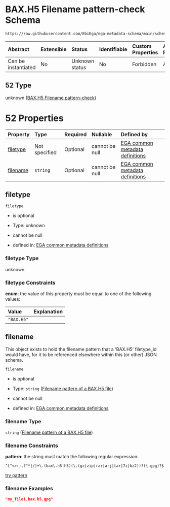 # BAX.H5 Filename pattern-check Schema

```txt
https://raw.githubusercontent.com/EbiEga/ega-metadata-schema/main/schemas/EGA.common-definitions.json#/definitions/filename-filetype-pattern-check/anyOf/52
```



| Abstract            | Extensible | Status         | Identifiable | Custom Properties | Additional Properties | Access Restrictions | Defined In                                                                                           |
| :------------------ | :--------- | :------------- | :----------- | :---------------- | :-------------------- | :------------------ | :--------------------------------------------------------------------------------------------------- |
| Can be instantiated | No         | Unknown status | No           | Forbidden         | Allowed               | none                | [EGA.common-definitions.json\*](../../../schemas/EGA.common-definitions.json "open original schema") |

## 52 Type

unknown ([BAX.H5 Filename pattern-check](ega-12-definitions-check-filetype-checks-based-on-its-filename-anyof-baxh5-filename-pattern-check.md))

# 52 Properties

| Property              | Type          | Required | Nullable       | Defined by                                                                                                                                                                                                                                                                                                                                                            |
| :-------------------- | :------------ | :------- | :------------- | :-------------------------------------------------------------------------------------------------------------------------------------------------------------------------------------------------------------------------------------------------------------------------------------------------------------------------------------------------------------------- |
| [filetype](#filetype) | Not specified | Optional | cannot be null | [EGA common metadata definitions](ega-12-definitions-check-filetype-checks-based-on-its-filename-anyof-baxh5-filename-pattern-check-properties-filetype.md "https://raw.githubusercontent.com/EbiEga/ega-metadata-schema/main/schemas/EGA.common-definitions.json#/definitions/filename-filetype-pattern-check/anyOf/52/properties/filetype")                         |
| [filename](#filename) | `string`      | Optional | cannot be null | [EGA common metadata definitions](ega-12-definitions-check-filetype-checks-based-on-its-filename-anyof-baxh5-filename-pattern-check-properties-filename-pattern-of-a-baxh5-file.md "https://raw.githubusercontent.com/EbiEga/ega-metadata-schema/main/schemas/EGA.common-definitions.json#/definitions/filename-filetype-pattern-check/anyOf/52/properties/filename") |

## filetype



`filetype`

*   is optional

*   Type: unknown

*   cannot be null

*   defined in: [EGA common metadata definitions](ega-12-definitions-check-filetype-checks-based-on-its-filename-anyof-baxh5-filename-pattern-check-properties-filetype.md "https://raw.githubusercontent.com/EbiEga/ega-metadata-schema/main/schemas/EGA.common-definitions.json#/definitions/filename-filetype-pattern-check/anyOf/52/properties/filetype")

### filetype Type

unknown

### filetype Constraints

**enum**: the value of this property must be equal to one of the following values:

| Value      | Explanation |
| :--------- | :---------- |
| `"BAX.H5"` |             |

## filename

This object exists to hold the filename pattern that a 'BAX.H5' filetype\_id would have, for it to be referenced elsewhere within this (or other) JSON schema.

`filename`

*   is optional

*   Type: `string` ([Filename pattern of a BAX.H5 file](ega-12-definitions-check-filetype-checks-based-on-its-filename-anyof-baxh5-filename-pattern-check-properties-filename-pattern-of-a-baxh5-file.md))

*   cannot be null

*   defined in: [EGA common metadata definitions](ega-12-definitions-check-filetype-checks-based-on-its-filename-anyof-baxh5-filename-pattern-check-properties-filename-pattern-of-a-baxh5-file.md "https://raw.githubusercontent.com/EbiEga/ega-metadata-schema/main/schemas/EGA.common-definitions.json#/definitions/filename-filetype-pattern-check/anyOf/52/properties/filename")

### filename Type

`string` ([Filename pattern of a BAX.H5 file](ega-12-definitions-check-filetype-checks-based-on-its-filename-anyof-baxh5-filename-pattern-check-properties-filename-pattern-of-a-baxh5-file.md))

### filename Constraints

**pattern**: the string must match the following regular expression:&#x20;

```regexp
^[^<>:;,?"*|/]+\.(bax\.h5|h5)(\.(gz|zip|rar|arj|tar|7z|bz2))?(\.gpg)?$
```

[try pattern](https://regexr.com/?expression=%5E%5B%5E%3C%3E%3A%3B%2C%3F%22*%7C%2F%5D%2B%5C.\(bax%5C.h5%7Ch5\)\(%5C.\(gz%7Czip%7Crar%7Carj%7Ctar%7C7z%7Cbz2\)\)%3F\(%5C.gpg\)%3F%24 "try regular expression with regexr.com")

### filename Examples

```json
"my_file1.bax.h5.gpg"
```
